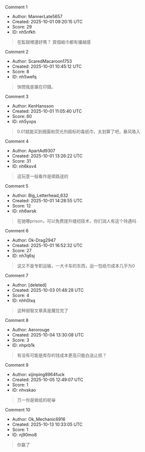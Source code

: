 Comment 1

- Author: MannerLate5657
- Created: 2025-10-01 09:20:15 UTC
- Score: 29
- ID: nh5nfkh

> 在監獄裡還好嗎？
> 買個紙巾都有優越感

Comment 2

- Author: ScaredMacaroon1753
- Created: 2025-10-01 10:45:12 UTC
- Score: 8
- ID: nh5wefq

> 快問我是誰在印錢。

Comment 3

- Author: KenHansson
- Created: 2025-10-01 11:05:40 UTC
- Score: 60
- ID: nh5yxps

> 0.01就能买到细菌和荧光剂超标的毒纸巾，太划算了吧，暴风吸入

Comment 4

- Author: ApartAd9307
- Created: 2025-10-01 13:26:22 UTC
- Score: 31
- ID: nh6ksv4

> 这玩意一般看作是顺路送的

Comment 5

- Author: Big_Letterhead_632
- Created: 2025-10-01 14:28:55 UTC
- Score: 12
- ID: nh6wrsk

> 在驰哪prison，可以免费提升缝纫技术，你们润人有这个待遇吗

Comment 6

- Author: Ok-Drag2947
- Created: 2025-10-01 16:52:32 UTC
- Score: 27
- ID: nh7q6sj

> 这又不是专职运输，一大卡车的东西，运一包纸巾成本几乎为0

Comment 7

- Author: [deleted]
- Created: 2025-10-03 01:48:28 UTC
- Score: 4
- ID: nhh0lxq

> 这种弱智文章真是魔怔完了

Comment 8

- Author: Aerorouge
- Created: 2025-10-04 13:30:08 UTC
- Score: 3
- ID: nhprb1k

> 有没有可能是库存的钱成本更高只能白送止损？

Comment 9

- Author: xijinping8964fuck
- Created: 2025-10-05 12:49:07 UTC
- Score: 1
- ID: nhvskao

> 万一你是做纸的呢😁

Comment 10

- Author: Ok_Mechanic6916
- Created: 2025-10-13 10:33:05 UTC
- Score: 1
- ID: nj90mo8

> 你赢了

